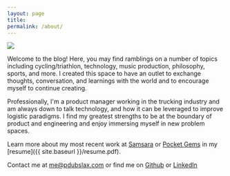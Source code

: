 ```yaml
---
layout: page
title:
permalink: /about/
---
```


<img src="{{ site.baseurl }}/images/profile-pic.png" class="site-avatar" >

Welcome to the blog! Here, you may find ramblings on a number of topics including cycling/triathlon, technology, music production, philosophy, sports, and more. I created this space to have an outlet to exchange thoughts, conversation, and learnings with the world and to encourage myself to continue creating.

Professionally, I'm a product manager working in the trucking industry and am always down to talk technology, and how it can be leveraged to improve logistic paradigms. I find my greatest strengths to be at the boundary of product and engineering and enjoy immersing myself in new problem spaces.  

Learn more about my most recent work at [Samsara](https://www.samsara.com/fleet/equipment-tracking) or [Pocket Gems](https://pocketgems.com/episode/) in my [resume]({{ site.baseurl }}/resume.pdf).

Contact me at [me@pdubslax.com](https://mail.google.com/mail/?view=cm&fs=1&to=me@pdubslax.com) or find me on [Github](https://github.com/pdubslax) or [LinkedIn](https://www.linkedin.com/in/pdubslax/)
